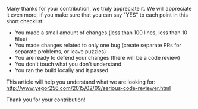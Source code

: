 Many thanks for your contribution, we truly appreciate it. We will appreciate it even more, if you make sure that you can say "YES" to each point in this short checklist:

  - You made a small amount of changes (less than 100 lines, less than 10 files)
  - You made changes related to only one bug (create separate PRs for separate problems, or leave puzzles)
  - You are ready to defend your changes (there will be a code review)
  - You don't touch what you don't understand
  - You ran the build locally and it passed

This article will help you understand what we are looking for: http://www.yegor256.com/2015/02/09/serious-code-reviewer.html

Thank you for your contribution!
